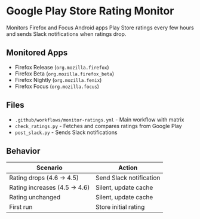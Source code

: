 # Google Play Store Rating Monitor

Monitors Firefox and Focus Android apps Play Store ratings every few hours and sends Slack notifications when ratings drop.

## Monitored Apps

- Firefox Release (`org.mozilla.firefox`)
- Firefox Beta (`org.mozilla.firefox_beta`)
- Firefox Nightly (`org.mozilla.fenix`)
- Firefox Focus (`org.mozilla.focus`)

## Files

- `.github/workflows/monitor-ratings.yml` - Main workflow with matrix
- `check_ratings.py` - Fetches and compares ratings from Google Play
- `post_slack.py` - Sends Slack notifications

## Behavior

| Scenario | Action |
|----------|--------|
| Rating drops (4.6 → 4.5) | Send Slack notification |
| Rating increases (4.5 → 4.6) | Silent, update cache |
| Rating unchanged | Silent, update cache |
| First run | Store initial rating |
